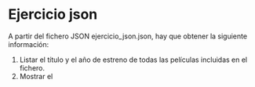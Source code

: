# Ejercicio json

A partir del fichero JSON ejercicio_json.json, hay que obtener la siguiente información:

1. Listar el título y el año de estreno de todas las películas incluidas en el fichero.
2. Mostrar el  
